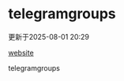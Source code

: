 # telegramgroups
更新于2025-08-01 20:29

[website](https://allgroups.github.io/telegramgroups/)

telegramgroups
